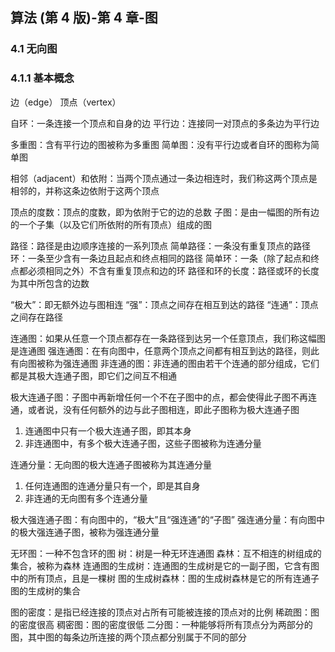 
## 算法 (第 4 版)-第 4 章-图

### 4.1 无向图

### 4.1.1 基本概念

边（edge）
顶点（vertex）

自环：一条连接一个顶点和自身的边
平行边：连接同一对顶点的多条边为平行边

多重图：含有平行边的图被称为多重图
简单图：没有平行边或者自环的图称为简单图

相邻（adjacent）和依附：当两个顶点通过一条边相连时，我们称这两个顶点是相邻的，并称这条边依附于这两个顶点

顶点的度数：顶点的度数，即为依附于它的边的总数
子图：是由一幅图的所有边的一个子集（以及它们所依附的所有顶点）组成的图

路径：路径是由边顺序连接的一系列顶点
简单路径：一条没有重复顶点的路径
环：一条至少含有一条边且起点和终点相同的路径
简单环：一条（除了起点和终点都必须相同之外）不含有重复顶点和边的环
路径和环的长度：路径或环的长度为其中所包含的边数

“极大”：即无额外边与图相连
“强”：顶点之间存在相互到达的路径
“连通”：顶点之间存在路径

连通图：如果从任意一个顶点都存在一条路径到达另一个任意顶点，我们称这幅图是连通图
强连通图：在有向图中，任意两个顶点之间都有相互到达的路径，则此有向图被称为强连通图
非连通的图：非连通的图由若干个连通的部分组成，它们都是其极大连通子图，即它们之间互不相通

极大连通子图：子图中再新增任何一个不在子图中的点，都会使得此子图不再连通，或者说，没有任何额外的边与此子图相连，即此子图称为极大连通子图
1. 连通图中只有一个极大连通子图，即其本身
2. 非连通图中，有多个极大连通子图，这些子图被称为连通分量

连通分量：无向图的极大连通子图被称为其连通分量
1. 任何连通图的连通分量只有一个，即是其自身
2. 非连通的无向图有多个连通分量

极大强连通子图：有向图中的，“极大”且“强连通”的“子图”
强连通分量：有向图中的极大强连通子图，被称为强连通分量


无环图：一种不包含环的图
树：树是一种无环连通图
森林：互不相连的树组成的集合，被称为森林
连通图的生成树：连通图的生成树是它的一副子图，它含有图中的所有顶点，且是一棵树
图的生成树森林：图的生成树森林是它的所有连通子图的生成树的集合

图的密度：是指已经连接的顶点对占所有可能被连接的顶点对的比例
稀疏图：图的密度很高
稠密图：图的密度很低
二分图：一种能够将所有顶点分为两部分的图，其中图的每条边所连接的两个顶点都分别属于不同的部分



